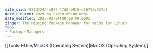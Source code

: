 ```yaml
---
site_uuid: 08f3324a-c876-47d8-b935-df6792c937af
date_created: 2025-03-21T00:00:00.000Z
date_modified: 2025-03-24T00:00:00.000Z
zinger: The Missing Package Manager for macOS (or Linux)
tags:
- Package-Managers
---
```






[[Tools-I-Use/MacOS (Operating System)|MacOS (Operating System)]]
